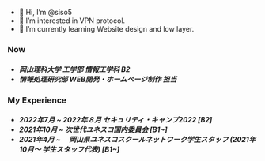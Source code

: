 - 👋 Hi, I’m @siso5
- 👀 I’m interested in VPN protocol.
- 🌱 I’m currently learning Website design and low layer.

<h3>Now</h3>
<h5>
<ul>
<li>
岡山理科大学 工学部 情報工学科 B2</sub>	
</li>
<li>
情報処理研究部 WEB開発・ホームページ制作 担当
</li>
</ul>
</h5>
  
<h3>My Experience</h3>
<h5>
<ul>
<li>
2022年7月 ~ 2022年８月  セキュリティ・キャンプ2022 [B2]</sub>	
</li>
<li>
2021年10月 ~  次世代ユネスコ国内委員会 [B1~]</sub>	
</li>
<li>
2021年4月 ~　 岡山県ユネスコスクールネットワーク学生スタッフ (2021年10月〜 学生スタッフ代表) [B1~]
</li>
</ul>
</h5>
 

<!---
siso5/siso5 is a ✨ special ✨ repository because its `README.md` (this file) appears on your GitHub profile.
You can click the Preview link to take a look at your changes.
--->
